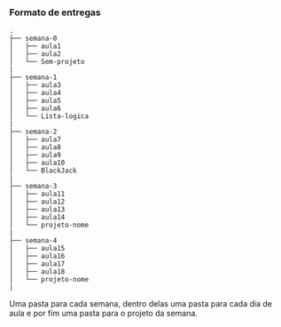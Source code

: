 ### Formato de entregas

```
.
├── semana-0
│   ├── aula1
│   ├── aula2
│   └── Sem-projeto
|
├── semana-1
│   ├── aula3
│   ├── aula4
│   ├── aula5
│   ├── aula6
│   └── Lista-logica
|
├── semana-2
│   ├── aula7
│   ├── aula8
│   ├── aula9
│   ├── aula10
│   └── BlackJack
|
├── semana-3
│   ├── aula11
│   ├── aula12
│   ├── aula13
│   ├── aula14
│   └── projeto-nome
|
├── semana-4
│   ├── aula15
│   ├── aula16
│   ├── aula17
│   ├── aula18
│   └── projeto-nome
|
```

Uma pasta para cada semana, dentro delas uma pasta para cada dia de aula e por fim uma pasta para o projeto da semana.
